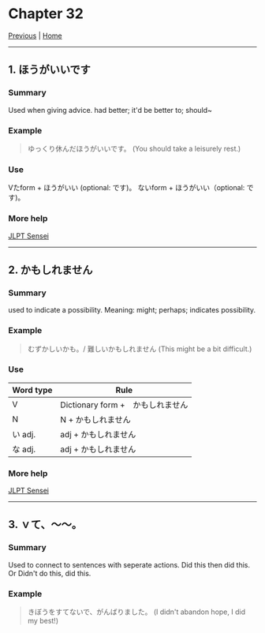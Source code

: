 # Chapter 32

[Previous](https://codywahl.github.io/JapaneseLanguageSchoolNotes/pages/31) | [Home](https://codywahl.github.io/JapaneseLanguageSchoolNotes)

* * *

## 1. ほうがいいです

### Summary

Used when giving advice. had better; it'd be better to; should~

### Example  

> ゆっくり休んだほうがいいです。
> (You should take a leisurely rest.)

### Use

Vたform + ほうがいい (optional: です)。
ないform + ほうがいい（optional: です)。

### More help

[JLPT Sensei](https://jlptsensei.com/learn-japanese-grammar/%E6%96%B9%E3%81%8C%E3%81%84%E3%81%84-%E3%81%BB%E3%81%86%E3%81%8C%E3%81%84%E3%81%84-hou-ga-ii/)

* * *

## 2. かもしれません

### Summary

used to indicate a possibility. Meaning: might; perhaps; indicates possibility.

### Example

> むずかしいかも。/ 難しいかもしれません
> (This might be a bit difficult.)

### Use

Word type | Rule
------------ | ------------
V | Dictionary form +　かもしれません
N | N + かもしれません
い adj. | adj + かもしれません
な adj. | adj + かもしれません

### More help

[JLPT Sensei](https://jlptsensei.com/learn-japanese-grammar/%e3%81%8b%e3%82%82%e3%81%97%e3%82%8c%e3%81%aa%e3%81%84-kamo-shirenai/)

* * *

## 3. ｖて、～～。

### Summary

Used to connect to sentences with seperate actions. Did this then did this. Or Didn't do this, did this. 

### Example

> きぼうをすてないで、がんばりました。
> (I didn't abandon hope, I did my best!)